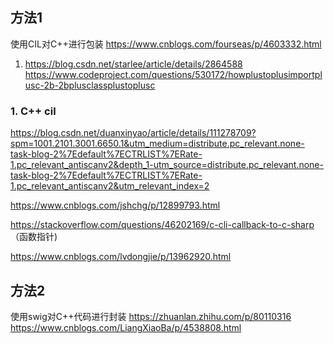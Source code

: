 ## 方法1
使用CIL对C++进行包装
https://www.cnblogs.com/fourseas/p/4603332.html
1. https://blog.csdn.net/starlee/article/details/2864588
https://www.codeproject.com/questions/530172/howplustoplusimportplusc-2b-2bplusclassplustoplusc

### 1. C++ cil
https://blog.csdn.net/duanxinyao/article/details/111278709?spm=1001.2101.3001.6650.1&utm_medium=distribute.pc_relevant.none-task-blog-2%7Edefault%7ECTRLIST%7ERate-1.pc_relevant_antiscanv2&depth_1-utm_source=distribute.pc_relevant.none-task-blog-2%7Edefault%7ECTRLIST%7ERate-1.pc_relevant_antiscanv2&utm_relevant_index=2

https://www.cnblogs.com/jshchg/p/12899793.html

https://stackoverflow.com/questions/46202169/c-cli-callback-to-c-sharp （函数指针)  

https://www.cnblogs.com/lvdongjie/p/13962920.html

## 方法2
使用swig对C++代码进行封装
https://zhuanlan.zhihu.com/p/80110316
https://www.cnblogs.com/LiangXiaoBa/p/4538808.html